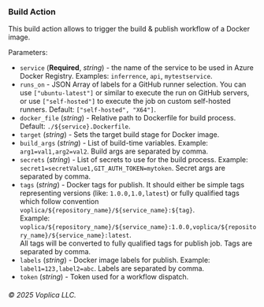 ### Build Action

This build action allows to trigger the build & publish workflow of a Docker image.

Parameters:
- `service` (**Required**, *string*) - the name of the service to be used in Azure Docker Registry. Examples: `inferrence`, `api`, `mytestservice`.
- `runs_on` - JSON Array of labels for a GitHub runner selection. You can use `["ubuntu-latest"]` or similar to execute the 
    run on GitHub servers, or use `["self-hosted"]` to execute the job on custom self-hosted runners. Default: `["self-hosted", "X64"]`.
- `docker_file` (*string*) - Relative path to Dockerfile for build process. Default: `./${service}.Dockerfile`.
- `target` (*string*) - Sets the target build stage for Docker image.
- `build_args` (*string*) - List of build-time variables. Example: `arg1=val1,arg2=val2`. Build args are separated by comma.
- `secrets` (*string*) - List of secrets to use for the build process. Example: `secret1=secretValue1,GIT_AUTH_TOKEN=mytoken`. Secret args are separated by comma.
- `tags` (*string*) - Docker tags for publish. It should either be simple tags representing versions (like: `1.0.0,1.0,latest`) 
  or fully qualified tags which follow convention `voplica/${repository_name}/${service_name}:${tag}`.  
  Example: `voplica/${repository_name}/${service_name}:1.0.0,voplica/${repository_name}/${service_name}:latest`.   
  All tags will be converted to fully qualified tags for publish job. Tags are separated by comma. 
- `labels` (*string*) - Docker image labels for publish. Example: `label1=123,label2=abc`. Labels are separated by comma.
- `token` (*string*) - Token used for a workflow dispatch.

###### © 2025 Voplica LLC.
